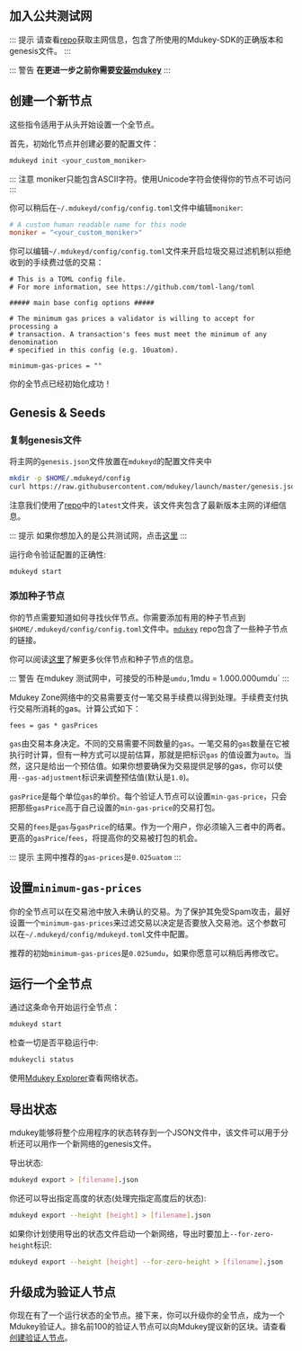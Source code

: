 ## 加入公共测试网

::: 提示
请查看[repo](https://github.com/mdukey/mdukey)获取主网信息，包含了所使用的Mdukey-SDK的正确版本和genesis文件。
:::

::: 警告
**在更进一步之前你需要[安装mdukey](./安装.md)**
:::

## 创建一个新节点

这些指令适用于从头开始设置一个全节点。

首先，初始化节点并创建必要的配置文件：

```bash
mdukeyd init <your_custom_moniker>
```

::: 注意
moniker只能包含ASCII字符。使用Unicode字符会使得你的节点不可访问
:::

你可以稍后在`~/.mdukeyd/config/config.toml`文件中编辑`moniker`:

```toml
# A custom human readable name for this node
moniker = "<your_custom_moniker>"
```

你可以编辑`~/.mdukeyd/config/config.toml`文件来开启垃圾交易过滤机制以拒绝收到的手续费过低的交易：

```
# This is a TOML config file.
# For more information, see https://github.com/toml-lang/toml

##### main base config options #####

# The minimum gas prices a validator is willing to accept for processing a
# transaction. A transaction's fees must meet the minimum of any denomination
# specified in this config (e.g. 10uatom).

minimum-gas-prices = ""
```

你的全节点已经初始化成功！

## Genesis & Seeds

### 复制genesis文件

将主网的`genesis.json`文件放置在`mdukeyd`的配置文件夹中

```bash
mkdir -p $HOME/.mdukeyd/config
curl https://raw.githubusercontent.com/mdukey/launch/master/genesis.json > $HOME/.mdukeyd/config/genesis.json
```

注意我们使用了[repo](https://github.com/mdukey/mdukey)中的`latest`文件夹，该文件夹包含了最新版本主网的详细信息。

::: 提示
如果你想加入的是公共测试网，点击[这里](./join-testnet.md)
:::

运行命令验证配置的正确性:

```bash
mdukeyd start
```

### 添加种子节点

你的节点需要知道如何寻找伙伴节点。你需要添加有用的种子节点到`$HOME/.mdukeyd/config/config.toml`文件中。[`mdukey`](https://github.com/mdukey/mdukey) repo包含了一些种子节点的链接。

你可以阅读[这里](https://github.com/tendermint/tendermint/blob/develop/docs/tendermint-core/using-tendermint.md#peers)了解更多伙伴节点和种子节点的信息。

::: 警告
在mdukey 测试网中，可接受的币种是`umdu,`1mdu = 1.000.000umdu`
:::

Mdukey Zone网络中的交易需要支付一笔交易手续费以得到处理。手续费支付执行交易所消耗的gas。计算公式如下：

```
fees = gas * gasPrices
```

`gas`由交易本身决定。不同的交易需要不同数量的`gas`。一笔交易的`gas`数量在它被执行时计算，但有一种方式可以提前估算，那就是把标识`gas`
的值设置为`auto`。当然，这只是给出一个预估值。如果你想要确保为交易提供足够的gas，你可以使用`--gas-adjustment`标识来调整预估值(默认是`1.0`)。

`gasPrice`是每个单位`gas`的单价。每个验证人节点可以设置`min-gas-price`，只会把那些`gasPrice`高于自己设置的`min-gas-price`的交易打包。

交易的`fees`是`gas`与`gasPrice`的结果。作为一个用户，你必须输入三者中的两者。更高的`gasPrice`/`fees`，将提高你的交易被打包的机会。

::: 提示
主网中推荐的`gas-prices`是`0.025uatom`
:::

## 设置`minimum-gas-prices`

你的全节点可以在交易池中放入未确认的交易。为了保护其免受Spam攻击，最好设置一个`minimum-gas-prices`来过滤交易以决定是否要放入交易池。这个参数可以在`~/.mdukeyd/config/mdukeyd.toml`文件中配置。

推荐的初始`minimum-gas-prices`是`0.025umdu`，如果你愿意可以稍后再修改它。

## 运行一个全节点

通过这条命令开始运行全节点：

```bash
mdukeyd start
```

检查一切是否平稳运行中:

```bash
mdukeycli status
```

使用[Mdukey Explorer](https://mdukey.network)查看网络状态。

## 导出状态

mdukey能够将整个应用程序的状态转存到一个JSON文件中，该文件可以用于分析还可以用作一个新网络的genesis文件。

导出状态:

```bash
mdukeyd export > [filename].json
```

你还可以导出指定高度的状态(处理完指定高度后的状态):

```bash
mdukeyd export --height [height] > [filename].json
```

如果你计划使用导出的状态文件启动一个新网络，导出时要加上`--for-zero-height`标识:

```bash
mdukeyd export --height [height] --for-zero-height > [filename].json
```

## 升级成为验证人节点
你现在有了一个运行状态的全节点。接下来，你可以升级你的全节点，成为一个Mdukey验证人。排名前100的验证人节点可以向Mdukey提议新的区块。请查看[创建验证人节点](./创建验证人.md)。